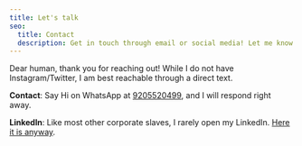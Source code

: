 ```yaml
---
title: Let's talk
seo:
  title: Contact
  description: Get in touch through email or social media! Let me know how I can help.
---
```


Dear human, thank you for reaching out! While I do not have Instagram/Twitter, I am best reachable through a direct text.

**Contact**:
Say Hi on WhatsApp at [9205520499](https://api.whatsapp.com/send?text=Hi&phone=919205520499), and I will respond right away.

**LinkedIn**:
Like most other corporate slaves, I rarely open my LinkedIn. [Here it is anyway](https://www.linkedin.com/in/hardikksharmaaa/).
